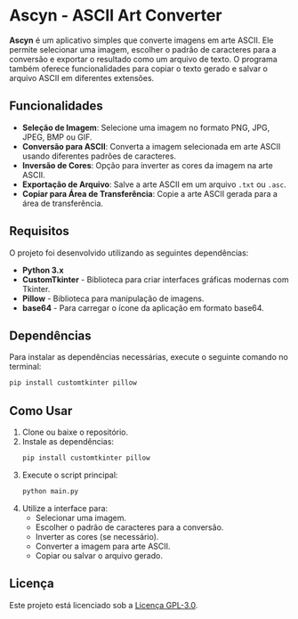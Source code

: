 
# Ascyn - ASCII Art Converter

**Ascyn** é um aplicativo simples que converte imagens em arte ASCII. Ele permite selecionar uma imagem, escolher o padrão de caracteres para a conversão e exportar o resultado como um arquivo de texto. O programa também oferece funcionalidades para copiar o texto gerado e salvar o arquivo ASCII em diferentes extensões.

## Funcionalidades

- **Seleção de Imagem**: Selecione uma imagem no formato PNG, JPG, JPEG, BMP ou GIF.
- **Conversão para ASCII**: Converta a imagem selecionada em arte ASCII usando diferentes padrões de caracteres.
- **Inversão de Cores**: Opção para inverter as cores da imagem na arte ASCII.
- **Exportação de Arquivo**: Salve a arte ASCII em um arquivo `.txt` ou `.asc`.
- **Copiar para Área de Transferência**: Copie a arte ASCII gerada para a área de transferência.

## Requisitos

O projeto foi desenvolvido utilizando as seguintes dependências:

- **Python 3.x**
- **CustomTkinter** - Biblioteca para criar interfaces gráficas modernas com Tkinter.
- **Pillow** - Biblioteca para manipulação de imagens.
- **base64** - Para carregar o ícone da aplicação em formato base64.

## Dependências

Para instalar as dependências necessárias, execute o seguinte comando no terminal:

```bash
pip install customtkinter pillow
```

## Como Usar

1. Clone ou baixe o repositório.
2. Instale as dependências:
    ```bash
    pip install customtkinter pillow
    ```
3. Execute o script principal:
    ```bash
    python main.py
    ```
4. Utilize a interface para:
    - Selecionar uma imagem.
    - Escolher o padrão de caracteres para a conversão.
    - Inverter as cores (se necessário).
    - Converter a imagem para arte ASCII.
    - Copiar ou salvar o arquivo gerado.

## Licença

Este projeto está licenciado sob a [Licença GPL-3.0](https://opensource.org/licenses/GPL-3.0).

